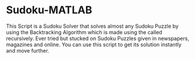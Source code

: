 # Sudoku-MATLAB

This Script is a Sudoku Solver that solves almost any Sudoku Puzzle by using the Backtracking Algorithm which is made using the called recursively. Ever tried but stucked on Sudoku Puzzles given in newspapers, magazines and online. You can use this script to get its solution instantly and move further.
